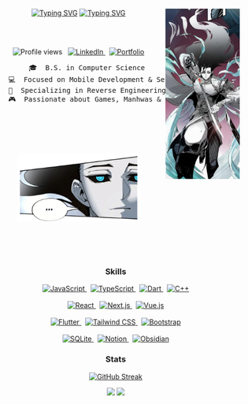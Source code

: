 
<div align="center">
  <img src="assets/Zhou%20Yushan%20side.png" width="30%" align="right" />

  [![Typing SVG](https://readme-typing-svg.demolab.com?font=Fira+Code&size=28&pause=1000&color=58F0F7&repeat=false&width=200&lines=I'm+Aster)](https://git.io/typing-svg)
  [![Typing SVG](https://readme-typing-svg.demolab.com?font=Fira+Code&size=28&duration=2000&pause=1000&color=58F0F7&width=520&height=120&lines=Where+logic+meets+intuition...;Mobile+and+Reverse+Engineering)](https://git.io/typing-svg)
  
  <br><br>
  
  <p align="center">
    <img src="https://komarev.com/ghpvc/?username=zAstergun&label=Profile%20Views&color=58F0F7&labelColor=000000&style=for-the-badge" alt="Profile views" />
    &nbsp;
    <a href="[SEU LINK DO LINKEDIN AQUI]" target="_blank">
      <img src="https://img.shields.io/badge/linkedin-0A66C2?style=for-the-badge&logo=linkedin&logoColor=white" alt="LinkedIn">
    </a>
    &nbsp;
    <a href="[SEU LINK DO PORTFOLIO AQUI]" target="_blank">
      <img src="https://img.shields.io/badge/Portfolio-58F0F7?style=for-the-badge&logo=briefcase&logoColor=white" alt="Portfolio">
    </a>
  </p>

  <pre>
    🎓&nbsp; B.S. in Computer Science
    💻&nbsp; Focused on Mobile Development & Security
    🔬&nbsp; Specializing in Reverse Engineering & Binary Analysis
    🎮&nbsp; Passionate about Games, Manhwas & Game Modding
  </pre>

  <br><br><br>

  <img src="assets/Zhou%20Yushan%20bottom.png" width="250" />
  
  <br><br><br>

  <h3 align="center">Skills</h3>
<p align="center">
  <a href="https://developer.mozilla.org/en-US/docs/Web/JavaScript" target="_blank" rel="noreferrer">
    <img src="https://img.shields.io/badge/JavaScript-F7DF1E?style=for-the-badge&logo=javascript&logoColor=black" alt="JavaScript"/>
  </a>
  &nbsp;
  <a href="https://www.typescriptlang.org/" target="_blank" rel="noreferrer">
    <img src="https://img.shields.io/badge/TypeScript-3178C6?style=for-the-badge&logo=typescript&logoColor=white" alt="TypeScript"/>
  </a>
  &nbsp;
  <a href="https://dart.dev" target="_blank" rel="noreferrer">
    <img src="https://img.shields.io/badge/Dart-0175C2?style=for-the-badge&logo=dart&logoColor=white" alt="Dart"/>
  </a>
  &nbsp;
  <a href="https://isocpp.org/" target="_blank" rel="noreferrer">
    <img src="https://img.shields.io/badge/C%2B%2B-00599C?style=for-the-badge&logo=cplusplus&logoColor=white" alt="C++"/>
  </a>
  <br><br>
  <a href="https://reactjs.org/" target="_blank" rel="noreferrer">
    <img src="https://img.shields.io/badge/React-20232A?style=for-the-badge&logo=react&logoColor=61DAFB" alt="React"/>
  </a>
  &nbsp;
  <a href="https://nextjs.org/" target="_blank" rel="noreferrer">
    <img src="https://img.shields.io/badge/Next.js-000000?style=for-the-badge&logo=nextdotjs&logoColor=white" alt="Next.js"/>
  </a>
  &nbsp;
  <a href="https://vuejs.org/" target="_blank" rel="noreferrer">
    <img src="https://img.shields.io/badge/Vue.js-4FC08D?style=for-the-badge&logo=vuedotjs&logoColor=white" alt="Vue.js"/>
  </a>
  <br><br>
  <a href="https://flutter.dev" target="_blank" rel="noreferrer">
    <img src="https://img.shields.io/badge/Flutter-02569B?style=for-the-badge&logo=flutter&logoColor=white" alt="Flutter"/>
  </a>
  &nbsp;
  <a href="https://tailwindcss.com/" target="_blank" rel="noreferrer">
    <img src="https://img.shields.io/badge/Tailwind_CSS-06B6D4?style=for-the-badge&logo=tailwindcss&logoColor=white" alt="Tailwind CSS"/>
  </a>
  &nbsp;
  <a href="https://getbootstrap.com" target="_blank" rel="noreferrer">
    <img src="https://img.shields.io/badge/Bootstrap-7952B3?style=for-the-badge&logo=bootstrap&logoColor=white" alt="Bootstrap"/>
  </a>
  <br><br>
  <a href="https://www.sqlite.org/" target="_blank" rel="noreferrer">
    <img src="https://img.shields.io/badge/SQLite-003B57?style=for-the-badge&logo=sqlite&logoColor=white" alt="SQLite"/>
  </a>
  &nbsp;
  <a href="https://www.notion.so/" target="_blank" rel="noreferrer">
    <img src="https://img.shields.io/badge/Notion-000000?style=for-the-badge&logo=notion&logoColor=white" alt="Notion"/>
  </a>
  &nbsp;
  <a href="https://obsidian.md/" target="_blank" rel="noreferrer">
    <img src="https://img.shields.io/badge/Obsidian-7C3AED?style=for-the-badge&logo=obsidian&logoColor=white" alt="Obsidian"/>
  </a>
</p>

  <h3>Stats</h3>

  [![GitHub Streak](https://streak-stats.demolab.com?user=zAstergun&theme=gruvbox-duo&background=844968&border=D1D1D1&stroke=D1D1D1&ring=58F0F7&fire=58F0F7&currStreakNum=58F0F7&sideNums=D1D1D1&currStreakLabel=D1D1D1&sideLabels=D1D1D1&dates=D1D1D1&excludeDaysLabel=D1D1D1)](https://git.io/streak-stats)
  
  <p align="center">
    <img src="https://github-readme-stats.vercel.app/api?username=zAstergun&show_icons=true&include_all_commits=true&count_private=true&line_height=20&bg_color=844968&border_color=D1D1D1&title_color=58F0F7&text_color=D1D1D1&icon_color=58F0F7" />
    <img src="https://github-readme-stats.vercel.app/api/top-langs/?username=zAstergun&layout=compact&langs_count=7&line_height=20&bg_color=844968&border_color=D1D1D1&title_color=58F0F7&text_color=D1D1D1" />
  </p>
